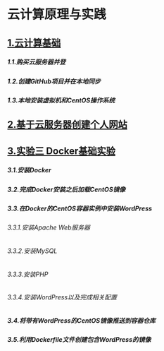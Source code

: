# 云计算原理与实践

## [1.云计算基础](https://github.com/hhbhh0906/CloudComputing/blob/master/chapter1/Basics.md)

##### 1.1.购买云服务器并登

##### 1.2.创建GitHub项目并在本地同步

##### 1.3.本地安装虚拟机和CentOS操作系统

## [2.基于云服务器创建个人网站](https://github.com/hhbhh0906/CloudComputing/blob/master/chapter2/wordpress.md)

## [3.**实验三 Docker基础实验**](https://github.com/hhbhh0906/CloudComputing/blob/master/chapter3/Docker.md)

##### 3.1.安装Docker

##### 3.2.完成Docker安装之后加载CentOS镜像

##### 3.3.在Docker的CentOS容器实例中安装WordPress

###### 3.3.1.安装Apache Web服务器

###### 3.3.2.安装MySQL

###### 3.3.3.安装PHP

###### 3.3.4.安装WordPress以及完成相关配置

##### 3.4.将带有WordPress的CentOS镜像推送到容器仓库

##### 3.5.利用Dockerfile文件创建包含WordPress的镜像

